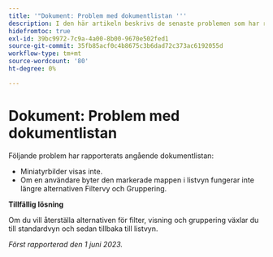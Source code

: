 ```yaml
---
title: '"Dokument: Problem med dokumentlistan '''
description: I den här artikeln beskrivs de senaste problemen som har rapporterats angående dokumentlistan.
hidefromtoc: true
exl-id: 39bc9972-7c9a-4a00-8b00-9670e502fed1
source-git-commit: 35fb85acf0c4b8675c3b6dad72c373ac6192055d
workflow-type: tm+mt
source-wordcount: '80'
ht-degree: 0%

---
```


# Dokument: Problem med dokumentlistan

<!--This article is on the WF and WFP TOCs. Valid issue, won't fix (Won't fix tab).-->

Följande problem har rapporterats angående dokumentlistan:

* Miniatyrbilder visas inte.
* Om en användare byter den markerade mappen i listvyn fungerar inte längre alternativen Filtervy och Gruppering.

**Tillfällig lösning**

Om du vill återställa alternativen för filter, visning och gruppering växlar du till standardvyn och sedan tillbaka till listvyn.

_Först rapporterad den 1 juni 2023._
